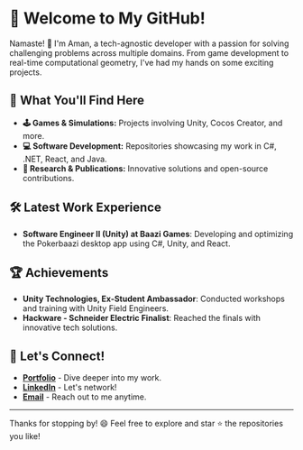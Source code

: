 # 🌟 Welcome to My GitHub!

Namaste! 👋 I'm Aman, a tech-agnostic developer with a passion for solving challenging problems across multiple domains. From game development to real-time computational geometry, I've had my hands on some exciting projects.

## 🔧 What You'll Find Here

- **🕹️ Games & Simulations:** Projects involving Unity, Cocos Creator, and more.
- **💻 Software Development:** Repositories showcasing my work in C#, .NET, React, and Java.
- **🔬 Research & Publications:** Innovative solutions and open-source contributions.

## 🛠️ Latest Work Experience

- **Software Engineer II (Unity) at Baazi Games**: Developing and optimizing the Pokerbaazi desktop app using C#, Unity, and React.

## 🏆 Achievements

- **Unity Technologies, Ex-Student Ambassador**: Conducted workshops and training with Unity Field Engineers.
- **Hackware - Schneider Electric Finalist**: Reached the finals with innovative tech solutions.

## 🚀 Let's Connect!

- **[Portfolio](https://amanyadev.github.io/)** - Dive deeper into my work.
- **[LinkedIn](https://www.linkedin.com/in/amankumaryadav/)** - Let's network!
- **[Email](mailto:yadav.aman099@gmail.com)** - Reach out to me anytime.

---

Thanks for stopping by! 😄 Feel free to explore and star ⭐ the repositories you like!
